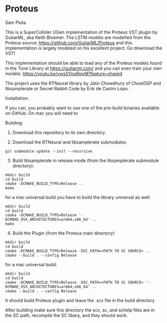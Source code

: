 # Proteus
Sam Pluta

This is a SuperCollider UGen implementation of the Proteus VST plugin by GuitarML, aka Keith Bloemer. The LSTM models are modefied from the Proteus source: https://github.com/GuitarML/Proteus and this implementation is largely modeled on his excellent project. Go download the VST!

This implementation should be able to load any of the Proteus models found in the Tone Library at https://guitarml.com/ and you can even train your own models: https://youtu.be/vwsSYpqRqyM?feature=shared

The project uses the RTNeural library by Jatin Chowdhury of ChowDSP and libsamplerate or Secret Rabbit Code by Erik de Castro Lopo.

Installation:

If you can, you probably want to use one of the pre-build binaries available on GitHub. On mac you will need to 

Building:

1. Download this repository to its own directory.

2. Download the RTNeural and libsamplerate submodules:
```
git submodule update --init --recursive
```

3. Build libsamplerate in release mode (from the libsamplerate submodule directory):
```
mkdir build
cd build
cmake -DCMAKE_BUILD_TYPE=Release ..
make
```

for a mac universal build you have to build the library universal as well:
```
mkdir build
cd build
cmake -DCMAKE_BUILD_TYPE=Release '-DCMAKE_OSX_ARCHITECTURES=arm64;x86_64' ..
make
```


4. Build the Plugin (from the Proteus main directory):
```
mkdir build
cd build
cmake -DCMAKE_BUILD_TYPE=Release -DSC_PATH=<PATH TO SC SOURCE> ..
cmake --build . --config Release
```

for a mac universal build:
```
mkdir build
cd build
cmake -DCMAKE_BUILD_TYPE=Release -DSC_PATH=<PATH TO SC SOURCE> '-DCMAKE_OSX_ARCHITECTURES=arm64;x86_64' ..
cmake --build . --config Release
```



It should build Proteus plugin and leave the .scx file in the build directory

After building make sure this directory the scx, sc, and schelp files are in the SC path, recompile the SC libary, and they should work. 

